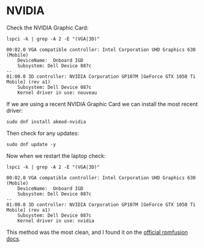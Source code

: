 # NVIDIA

Check the NVIDIA Graphic Card: 

```text
lspci -k | grep -A 2 -E "(VGA|3D)"

00:02.0 VGA compatible controller: Intel Corporation UHD Graphics 630 (Mobile)
	DeviceName:  Onboard IGD
	Subsystem: Dell Device 087c
--
01:00.0 3D controller: NVIDIA Corporation GP107M [GeForce GTX 1050 Ti Mobile] (rev a1)
	Subsystem: Dell Device 087c
	Kernel driver in use: nouveau
```

If we are using a recent NVIDIA Graphic Card we can install the most recent driver: 

```text
sudo dnf install akmod-nvidia
```

Then check for any updates:

```text
sudo dnf update -y
```

Now when we restart the laptop check:

```text
lspci -k | grep -A 2 -E "(VGA|3D)"

00:02.0 VGA compatible controller: Intel Corporation UHD Graphics 630 (Mobile)
	DeviceName:  Onboard IGD
	Subsystem: Dell Device 087c
--
01:00.0 3D controller: NVIDIA Corporation GP107M [GeForce GTX 1050 Ti Mobile] (rev a1)
	Subsystem: Dell Device 087c
	Kernel driver in use: nvidia
```

This method was the most clean, and I found it on the [official rpmfusion docs](https://rpmfusion.org/Howto/NVIDIA#Current_GeForce.2FQuadro.2FTesla).

